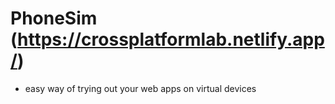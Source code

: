 # PhoneSim (https://crossplatformlab.netlify.app/)
- easy way of trying out your web apps on virtual devices
